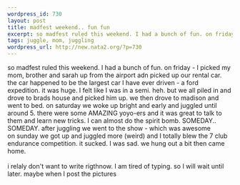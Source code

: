 ```yaml
--- 
wordpress_id: 730
layout: post
title: madfest weekend.. fun fun
excerpt: so madfest ruled this weekend. I had a bunch of fun. on friday - I picked my mom, brother and sarah up from the airport adn picked up our rental car. the car happened to be the largest car I have ever driven - a ford expedition. it was huge. I felt like I was in a semi. heh. but we all piled in and drove to brads house and picked him up. we then drove to madison and went to bed. on saturday we wo...
tags: juggle, mom, juggling
wordpress_url: http://new.nata2.org/?p=730
---
```

so madfest ruled this weekend. I had a bunch of fun. on friday - I picked my mom, brother and sarah up from the airport adn picked up our rental car. the car happened to be the largest car I have ever driven - a ford expedition. it was huge. I felt like I was in a semi. heh. but we all piled in and drove to brads house and picked him up. we then drove to madison and went to bed. on saturday we woke up bright and early and juggled until around 5. there were some AMAZING yoyo-ers and it was great to talk to them and learn new tricks. I can almost do the spirit bomb. SOMEDAY.. SOMEDAY. after juggling we went to the show - which was awesome<br/>on sunday we got up and juggled more (weird) and I totally blew the 7 club endurance competition. it sucked. I was sad. we hung out a bit then came home. <br/><br/>i relaly don't want to write rigthnow. I am tired of typing. so I will wait until later. maybe when I post the pictures
